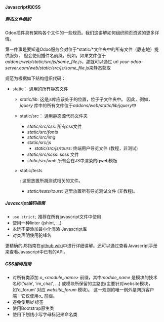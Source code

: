 #### Javascript和CSS

##### 静态文件组织

Odoo插件具有架构各个文件的一些规范。我们这讲解如何组织网页资源的更多详情。

第一件事是要知道Odoo服务会对位于*static/*文件夹中的所有文件（静态地）提供服务， 但会使用插件名前缀。例如，如果文件位于 *addons/web/static/src/js/some_file.js*，那就可以通过 url *your-odoo-server.com/web/static/src/js/some_file.js*来静态获取

规范为根据如下结构组织代码：

- static： 通用的所有静态文件

  - *static/lib*: 这是js库应该处于的位置，位于子文件夹中。 因此，例如， *jquery* 库中的所有文件位于*addons/web/static/lib/jquery*中

  - static/src： 通用静态源代码文件夹

    - *static/src/css*: 所有css文件
    - *static/src/fonts*
    - *static/src/img*
    - static/src/js
      - *static/src/js/tours*: 终端用户导览文件 (教程，非测试)
    - *static/src/scss*: scss 文件
    - *static/src/xml*: 所有会在JS中渲染的qweb模板

  - static/tests

    : 这里放置所胡测试相关的文件。

    - *static/tests/tours*: 这里放置所有导览测试文件 (非教程)。



##### Javascript编码指南

- `use strict;` 推荐在所有javascript文件中使用
- 使用一种linter (jshint, …)
- 永远不要添加最小化混淆 Javascript库
- 对类声明使用驼峰名

更精确的JS指南在[github wiki](https://github.com/odoo/odoo/wiki/Javascript-coding-guidelines)中进行详细讲解。还可以通过查看Javascript手册来查看Javascript中已有的API。



##### CSS编码指南

- 对所有类添加 *o_<module_name>* 前缀，其中*module_name* 是模块的技术名称(‘sale’, ‘im_chat’, …) 或模块所保留的主路由(主要针对website模块，如‘o_forum’ 对应 *website_forum* 模块)。 这一规则的唯一例外是网页客户端：它仅使用*o_* 前缀。
- 避免使用*id* 标签
- 使用Bootstrap原生类
- 使用下划线小写字母标记来命名类
